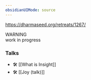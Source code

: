 ```yaml
---
obsidianUIMode: source
---
```

https://dharmaseed.org/retreats/1267/

<div class="admonition warning"><div class="title">WARNING</div><div class="content">
work in progress<br/>
</div></div>

### Talks
- 🛠️ [[What is Insight]]
- 🛠️ [[Joy (talk)]]

